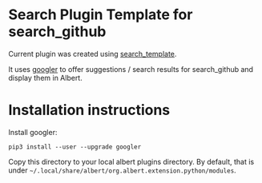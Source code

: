 # Search Plugin Template for search_github

Current plugin was created using
[search_template](https://github.com/bergercookie/awesome-albert-plugins/tree/master/plugins/search_template/%7B%7B%20cookiecutter.plugin_name%20%7D%7D).

It uses [googler](https://github.com/jarun/googler) to offer suggestions /
search results for search_github and display them in Albert.

# Installation instructions

Install googler:

`pip3 install --user --upgrade googler`

Copy this directory to your local albert plugins directory. By default, that is
under `~/.local/share/albert/org.albert.extension.python/modules`.
